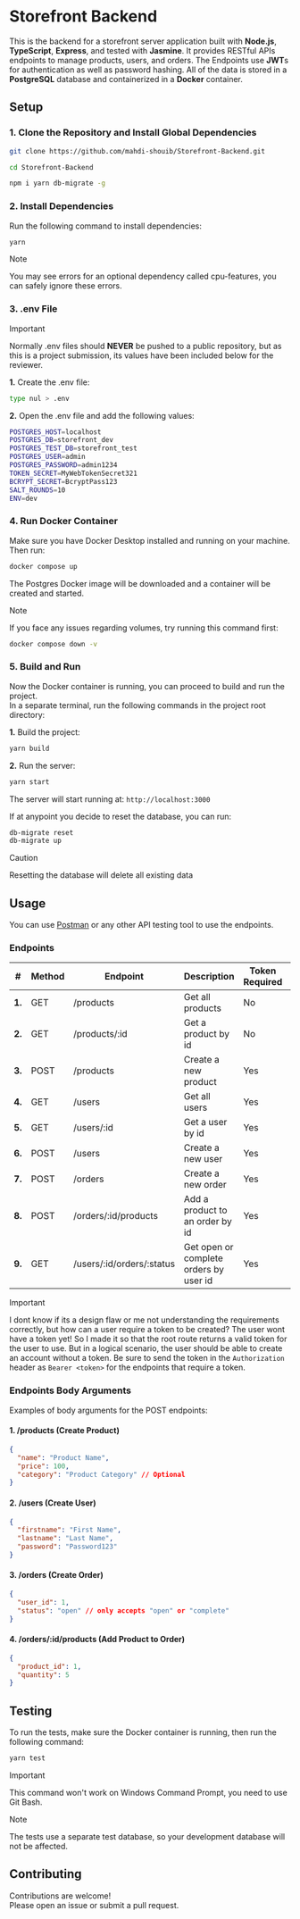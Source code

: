 # Storefront Backend

This is the backend for a storefront server application built with **Node.js**, **TypeScript**, **Express**, and tested with **Jasmine**. It provides RESTful APIs endpoints to manage products, users, and orders. The Endpoints use **JWT**s for authentication as well as password hashing. All of the data is stored in a **PostgreSQL** database and containerized in a **Docker** container.

## Setup

### 1. Clone the Repository and Install Global Dependencies

```bash
git clone https://github.com/mahdi-shouib/Storefront-Backend.git

cd Storefront-Backend

npm i yarn db-migrate -g
```

### 2. Install Dependencies

Run the following command to install dependencies:

```bash
yarn
```

> [!NOTE]  
> You may see errors for an optional dependency called cpu-features, you can safely ignore these errors.

### 3. .env File

> [!IMPORTANT]  
> Normally .env files should **NEVER** be pushed to a public repository, but as this is a project submission, its values have been included below for the reviewer.

**1.** Create the .env file:

```bash
type nul > .env
```

**2.** Open the .env file and add the following values:

```bash
POSTGRES_HOST=localhost
POSTGRES_DB=storefront_dev
POSTGRES_TEST_DB=storefront_test
POSTGRES_USER=admin
POSTGRES_PASSWORD=admin1234
TOKEN_SECRET=MyWebTokenSecret321
BCRYPT_SECRET=BcryptPass123
SALT_ROUNDS=10
ENV=dev
```

### 4. Run Docker Container

Make sure you have Docker Desktop installed and running on your machine. Then run:

```bash
docker compose up
```

The Postgres Docker image will be downloaded and a container will be created and started.

> [!NOTE]  
> If you face any issues regarding volumes, try running this command first:

```bash
docker compose down -v
```

### 5. Build and Run

Now the Docker container is running, you can proceed to build and run the project.  
In a separate terminal, run the following commands in the project root directory:

**1.** Build the project:

```bash
yarn build
```

**2.** Run the server:

```bash
yarn start
```

The server will start running at: `http://localhost:3000`

If at anypoint you decide to reset the database, you can run:

```bash
db-migrate reset
db-migrate up
```

> [!CAUTION]  
> Resetting the database will delete all existing data

## Usage

You can use [Postman](https://www.postman.com/) or any other API testing tool to use the endpoints.

### Endpoints

| #      | Method | Endpoint                    | Description                               | Token Required | Arguments             |
|--------|--------|-----------------------------|-------------------------------------------|----------------|-----------------------|
| **1.** | GET    | /products                   | Get all products                          | No             |                       |
| **2.** | GET    | /products/:id               | Get a product by id                       | No             | product id            |
| **3.** | POST   | /products                   | Create a new product                      | Yes            |                       |
| **4.** | GET    | /users                      | Get all users                             | Yes            |                       |
| **5.** | GET    | /users/:id                  | Get a user by id                          | Yes            | user id               |
| **6.** | POST   | /users                      | Create a new user                         | Yes            |                       |
| **7.** | POST   | /orders                     | Create a new order                        | Yes            |                       |
| **8.** | POST   | /orders/:id/products        | Add a product to an order by id           | Yes            | order id              |
| **9.** | GET    | /users/:id/orders/:status   | Get open or complete orders by user id    | Yes            | user id, order status |

> [!IMPORTANT]  
> I dont know if its a design flaw or me not understanding the requirements correctly, but how can a user require a token to be created? The user wont have a token yet! So I made it so that the root route returns a valid token for the user to use. But in a logical scenario, the user should be able to create an account without a token.
> Be sure to send the token in the `Authorization` header as `Bearer <token>` for the endpoints that require a token.

### Endpoints Body Arguments

Examples of body arguments for the POST endpoints:

#### 1. /products (Create Product)

```json
{
  "name": "Product Name",
  "price": 100,
  "category": "Product Category" // Optional
}
```

#### 2. /users (Create User)

```json
{
  "firstname": "First Name",
  "lastname": "Last Name",
  "password": "Password123"
}
```

#### 3. /orders (Create Order)

```json
{
  "user_id": 1,
  "status": "open" // only accepts "open" or "complete"
}
```

#### 4. /orders/:id/products (Add Product to Order)

```json
{
  "product_id": 1,
  "quantity": 5
}
```

## Testing

To run the tests, make sure the Docker container is running, then run the following command:

```bash
yarn test
```

> [!IMPORTANT]  
> This command won't work on Windows Command Prompt, you need to use Git Bash.

> [!NOTE]  
> The tests use a separate test database, so your development database will not be affected.

## Contributing

Contributions are welcome!  
Please open an issue or submit a pull request.